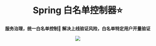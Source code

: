 <h1 align="center">Spring 白名单控制器⭐</h1>
<p align="center"><strong>服务治理，统一白名单控制📑 解决上线验证风险，白名单特定用户开量验证</strong></p>
<div align="center">
    <a href="https://github.com/lhccong/spring-middleware-design"><img src="https://img.shields.io/badge/github-项目地址-yellow.svg?style=plasticr"></a>
</div>
